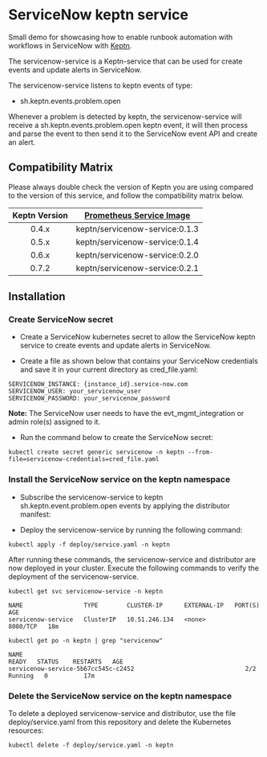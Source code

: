 # ServiceNow keptn service

Small demo for showcasing how to enable runbook automation with workflows in ServiceNow with [Keptn](https://keptn.sh).

The servicenow-service is a Keptn-service that can be used for create events and update alerts in ServiceNow.

The servicenow-service listens to keptn events of type:

- sh.keptn.events.problem.open

Whenever a problem is detected by keptn, the servicenow-service will receive a sh.keptn.events.problem.open keptn event, it will then process and parse the event to then send it to the ServiceNow event API and create an alert.

## Compatibility Matrix

Please always double check the version of Keptn you are using compared to the version of this service, and follow the compatibility matrix below.


| Keptn Version    | [Prometheus Service Image](https://hub.docker.com/r/keptn/servicenow-service/tags) |
|:----------------:|:----------------------------------------:|
|       0.4.x      | keptn/servicenow-service:0.1.3  |
|       0.5.x      | keptn/servicenow-service:0.1.4  |
|       0.6.x      | keptn/servicenow-service:0.2.0 |
|       0.7.2      | keptn/servicenow-service:0.2.1 |

## Installation

### Create ServiceNow secret

- Create a ServiceNow kubernetes secret to allow the ServiceNow keptn service to create events and update alerts in ServiceNow.

- Create a file as shown below that contains your ServiceNow credentials and save it in your current directory as cred_file.yaml:

```
SERVICENOW_INSTANCE: {instance_id}.service-now.com
SERVICENOW_USER: your_servicenow_user
SERVICENOW_PASSWORD: your_servicenow_password
```

**Note:** The ServiceNow user needs to have the evt_mgmt_integration or admin role(s) assigned to it.

- Run the command below to create the ServiceNow secret:

```
kubectl create secret generic servicenow -n keptn --from-file=servicenow-credentials=cred_file.yaml
```

### Install the ServiceNow service on the keptn namespace

- Subscribe the servicenow-service to keptn sh.keptn.event.problem.open events by applying the distributor manifest:

- Deploy the servicenow-service by running the following command:

```
kubectl apply -f deploy/service.yaml -n keptn
```

After running these commands, the servicenow-service and distributor are now deployed in your cluster. Execute the following commands to verify the deployment of the servicenow-service.

```
kubectl get svc servicenow-service -n keptn
```

```
NAME                 TYPE        CLUSTER-IP      EXTERNAL-IP   PORT(S)    AGE
servicenow-service   ClusterIP   10.51.246.134   <none>        8080/TCP   18m
```

```
kubectl get po -n keptn | grep "servicenow"
```

```
NAME                                                              READY   STATUS    RESTARTS   AGE
servicenow-service-5b67cc545c-c2452                               2/2     Running   0          17m
```

### Delete the ServiceNow service on the keptn namespace

To delete a deployed servicenow-service and distributor, use the file deploy/service.yaml from this repository and delete the Kubernetes resources:

```
kubectl delete -f deploy/service.yaml -n keptn
```